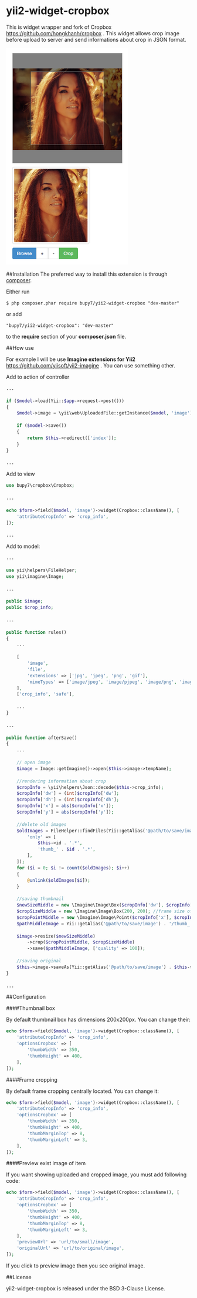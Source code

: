 yii2-widget-cropbox
============

This is widget wrapper and fork of Cropbox https://github.com/hongkhanh/cropbox . This widget allows crop image before upload to server and send informations about crop in JSON format.

![Screenshot](screenshot.png)

##Installation
The preferred way to install this extension is through [composer](http://getcomposer.org/download/).

Either run
```
$ php composer.phar require bupy7/yii2-widget-cropbox "dev-master"
```

or add
```
"bupy7/yii2-widget-cropbox": "dev-master"
```

to the **require** section of your **composer.json** file.

##How use

For example I will be use **Imagine extensions for Yii2** https://github.com/yiisoft/yii2-imagine . You can use something other.

Add to action of controller
```php
...

if ($model->load(Yii::$app->request->post()))
{   
    $model->image = \yii\web\UploadedFile::getInstance($model, 'image');
    
    if ($model->save()) 
    {
        return $this->redirect(['index']);
    }
}

...
```

Add to view
```php
use bupy7\cropbox\Cropbox;

...

echo $form->field($model, 'image')->widget(Cropbox::className(), [
    'attributeCropInfo' => 'crop_info',
]);

...
```

Add to model:
```php
...

use yii\helpers\FileHelper;
use yii\imagine\Image;

...

public $image;
public $crop_info;

...

public function rules()
{
    ...
    
    [
        'image', 
        'file', 
        'extensions' => ['jpg', 'jpeg', 'png', 'gif'],
        'mimeTypes' => ['image/jpeg', 'image/pjpeg', 'image/png', 'image/gif'],
    ],
    ['crop_info', 'safe'],
    
    ...
}

...

public function afterSave()
{
    ...
    
    // open image
    $image = Image::getImagine()->open($this->image->tempName);
    
    //rendering information about crop
    $cropInfo = \yii\helpers\Json::decode($this->crop_info);
    $cropInfo['dw'] = (int)$cropInfo['dw'];
    $cropInfo['dh'] = (int)$cropInfo['dh'];
    $cropInfo['x'] = abs($cropInfo['x']);
    $cropInfo['y'] = abs($cropInfo['y']);
    
    //delete old images
    $oldImages = FileHelper::findFiles(Yii::getAlias('@path/to/save/image'), [
        'only' => [
            $this->id . '.*',
            'thumb_' . $id . '.*',
        ], 
    ]);
    for ($i = 0; $i != count($oldImages); $i++)
    {
        @unlink($oldImages[$i]);
    }
    
    //saving thumbnail
    $newSizeMiddle = new \Imagine\Image\Box($cropInfo['dw'], $cropInfo['dh']);
    $cropSizeMiddle = new \Imagine\Image\Box(200, 200); //frame size of crop
    $cropPointMiddle = new \Imagine\Image\Point($cropInfo['x'], $cropInfo['y']);
    $pathMiddleImage = Yii::getAlias('@path/to/save/image') . '/thumb_' . $this->id . '.' . $this->image->getExtension();  
    
    $image->resize($newSizeMiddle)
        ->crop($cropPointMiddle, $cropSizeMiddle)
        ->save($pathMiddleImage, ['quality' => 100]);
        
    //saving original
    $this->image->saveAs(Yii::getAlias('@path/to/save/image') . $this->id . '.' . $this->image->getExtension());
}

...
```

##Configuration

####Thumbnail box

By default thumbnail box has dimensions 200x200px. You can change their:

```php
echo $form->field($model, 'image')->widget(Cropbox::className(), [
    'attributeCropInfo' => 'crop_info',
    'optionsCropbox' => [
        'thumbWidth' => 350,
        'thumbHeight' => 400,
    ],
]);
```

####Frame cropping

By default frame cropping centrally located. You can change it:

```php
echo $form->field($model, 'image')->widget(Cropbox::className(), [
    'attributeCropInfo' => 'crop_info',
    'optionsCropbox' => [
        'thumbWidth' => 350,
        'thumbHeight' => 400,
        'thumbMarginTop' => 8,
        'thumbMarginLeft' => 3,
    ],
]);
```

####Preview exist image of item

If you want showing uploaded and cropped image, you must add following code:

```php
echo $form->field($model, 'image')->widget(Cropbox::className(), [
    'attributeCropInfo' => 'crop_info',
    'optionsCropbox' => [
        'thumbWidth' => 350,
        'thumbHeight' => 400,
        'thumbMarginTop' => 8,
        'thumbMarginLeft' => 3,
    ],
    'previewUrl' => 'url/to/small/image',
    'originalUrl' => 'url/to/original/image', 
]);
```

If you click to preview image then you see original image.

##License

yii2-widget-cropbox is released under the BSD 3-Clause License.

